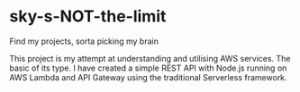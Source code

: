 # sky-s-NOT-the-limit
Find my projects, sorta picking my brain

This project is my attempt at understanding and utilising AWS services. The basic of its type.
I have created a simple REST API with Node.js running on AWS Lambda and API Gateway using the traditional Serverless framework.
